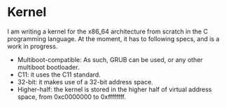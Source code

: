 # Kernel
I am writing a kernel for the x86_64 architecture from scratch in the C
programming language. At the moment, it has to following specs, and is a work
in progress.
- Multiboot-compatible: As such, GRUB can be used, or any other multiboot
bootloader.
- C11: it uses the C11 standard.
- 32-bit: it makes use of a 32-bit address space.
- Higher-half: the kernel is stored in the higher half of virtual address space,
from 0xc0000000 to 0xffffffff.
